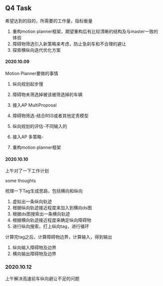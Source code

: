 ## Q4 Task

希望达到的目的，所需要的工作量，指标衡量

1. 重构motion planner框架，期望重构后有比较清晰的结构及与master一致的体验
2. 障碍物筛选引入新策略来考虑，防止急刹车和不合理的避让
3. 探索横纵向迭代优化方案

#### 2020.10.09

Motion Planner要做的事情

1. 纵向规划起步慢

2. 障碍物未筛选掉被该被筛选掉的车辆

3. 接入AP MultiProposal

   

4. 障碍物筛选-结合RSS或者其他定责模型

5. 纵向规划的评估-不同输入的

6. 接入AP 多策略-

7. 重构motion planner框架

#### 2020.10.10

上午对了一下工作计划

some thoughts

梳理一下Tag生成思路，包括横向和纵向

1. 虚拟出一条纵向轨迹
2. 根据纵向轨迹接近程度来加入到横向ds图
3. 根据ds图搜索出一条横向轨迹
4. 根据横向轨迹接近程度来确定纵向障碍物
5. 进行纵向搜索，打上纵向tag，进行循环

计算完tag之后，计算障碍物边界，计算输入，得到输出

1. 纵向输入障碍物及边界
2. 横向输出障碍物及边界

### 2020.10.12

上午解决高速前车纵向避让不足的问题


